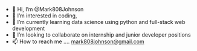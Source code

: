 - 👋 Hi, I’m @Mark808Johnson
- 👀 I’m interested in coding, 
- 🌱 I’m currently learning data science using python and full-stack web development 
- 💞️ I’m looking to collaborate on internship and junior developer positions
- 📫 How to reach me .... mark808johnson@gmail.com

<!---
Mark808Johnson/Mark808Johnson is a ✨ special ✨ repository because its `README.md` (this file) appears on your GitHub profile.
You can click the Preview link to take a look at your changes.
--->
